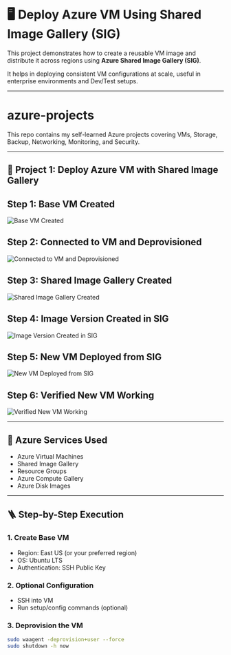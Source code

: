 # 🖥️ Deploy Azure VM Using Shared Image Gallery (SIG)

This project demonstrates how to create a reusable VM image and distribute it across regions using **Azure Shared Image Gallery (SIG)**.

It helps in deploying consistent VM configurations at scale, useful in enterprise environments and Dev/Test setups.

---

# azure-projects

This repo contains my self-learned Azure projects covering VMs, Storage, Backup, Networking, Monitoring, and Security.

---

## 📌 Project 1: Deploy Azure VM with Shared Image Gallery

## Step 1: Base VM Created
![Base VM Created](https://github.com/Ramya-S-M/Shared-Image-Gallery-SIG-VM/blob/3f1629325e3a6342a9ea7ae5ee290cfcf983dce6/images/Base_VM_Created.png)

## Step 2: Connected to VM and Deprovisioned
![Connected to VM and Deprovisioned](https://github.com/Ramya-S-M/Shared-Image-Gallery-SIG-VM/blob/3f1629325e3a6342a9ea7ae5ee290cfcf983dce6/images/Connected_to_VM_and_Deprovisioned.png)

## Step 3: Shared Image Gallery Created
![Shared Image Gallery Created](https://github.com/Ramya-S-M/Shared-Image-Gallery-SIG-VM/blob/3f1629325e3a6342a9ea7ae5ee290cfcf983dce6/images/Shared_Image_Gallery_Created.png)

## Step 4: Image Version Created in SIG
![Image Version Created in SIG](https://github.com/Ramya-S-M/Shared-Image-Gallery-SIG-VM/blob/3f1629325e3a6342a9ea7ae5ee290cfcf983dce6/images/Image_Version_Created_in_SIG.png)

## Step 5: New VM Deployed from SIG
![New VM Deployed from SIG](https://github.com/Ramya-S-M/Shared-Image-Gallery-SIG-VM/blob/3f1629325e3a6342a9ea7ae5ee290cfcf983dce6/images/New_VM_Deployed_from_SIG.png)

## Step 6: Verified New VM Working
![Verified New VM Working](https://github.com/Ramya-S-M/Shared-Image-Gallery-SIG-VM/blob/3f1629325e3a6342a9ea7ae5ee290cfcf983dce6/images/Verified_New_VM_Working.png)


---

## 🚀 Azure Services Used

- Azure Virtual Machines  
- Shared Image Gallery  
- Resource Groups  
- Azure Compute Gallery  
- Azure Disk Images

---

## 🪜 Step-by-Step Execution

### 1. Create Base VM
- Region: East US (or your preferred region)  
- OS: Ubuntu LTS  
- Authentication: SSH Public Key  

### 2. Optional Configuration
- SSH into VM  
- Run setup/config commands (optional)  

### 3. Deprovision the VM

```bash
sudo waagent -deprovision+user --force  
sudo shutdown -h now
